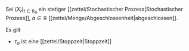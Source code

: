 Sei $(X_t)_{t \in \mathbb{R}_0}$ ein stetiger [[zettel/Stochastischer Prozess|Stochastischer Prozess]], $a \in \mathbb{R}$ [[zettel/Menge/Abgeschlossenheit|abgeschlossen]].

Es gilt
- $\tau_a$ ist eine [[zettel/Stoppzeit|Stoppzeit]]